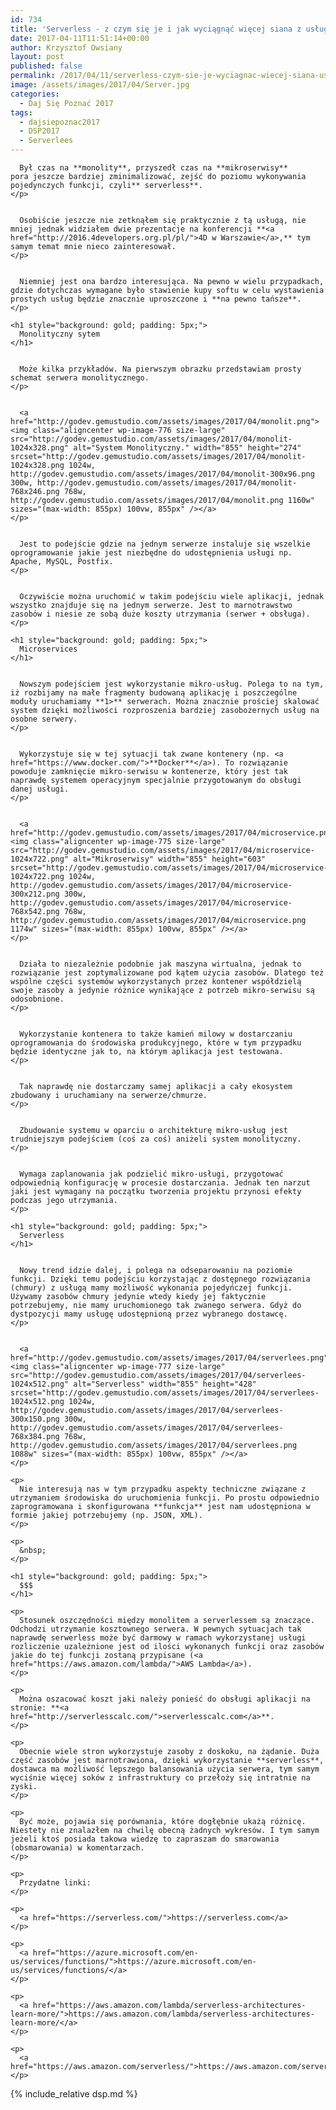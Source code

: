 ```yaml
---
id: 734
title: 'Serverless - z czym się je i jak wyciągnąć więcej siana z usług w chmurze.'
date: 2017-04-11T11:51:14+00:00
author: Krzysztof Owsiany
layout: post
published: false
permalink: /2017/04/11/serverless-czym-sie-je-wyciagnac-wiecej-siana-uslug-chmurze/
image: /assets/images/2017/04/Server.jpg
categories:
  - Daj Się Poznać 2017
tags:
  - dajsiepoznac2017
  - DSP2017
  - Serverlees
---
```

<div id="dslc-theme-content">
  <div id="dslc-theme-content-inner">

      Był czas na **monolity**, przyszedł czas na **mikroserwisy** pora jeszcze bardziej zminimalizować, zejść do poziomu wykonywania pojedynczych funkcji, czyli** serverless**.
    </p>
    

      Osobiście jeszcze nie zetknąłem się praktycznie z tą usługą, nie mniej jednak widziałem dwie prezentacje na konferencji **<a href="http://2016.4developers.org.pl/pl/">4D w Warszawie</a>,** tym samym temat mnie nieco zainteresował.
    </p>
    

      Niemniej jest ona bardzo interesująca. Na pewno w wielu przypadkach, gdzie dotychczas wymagane było stawienie kupy softu w celu wystawienia prostych usług będzie znacznie uproszczone i **na pewno tańsze**.
    </p>
    
    <h1 style="background: gold; padding: 5px;">
      Monolityczny sytem
    </h1>
    

      Może kilka przykładów. Na pierwszym obrazku przedstawiam prosty schemat serwera monolitycznego.
    </p>
    

      <a href="http://godev.gemustudio.com/assets/images/2017/04/monolit.png"><img class="aligncenter wp-image-776 size-large" src="http://godev.gemustudio.com/assets/images/2017/04/monolit-1024x328.png" alt="System Monolityczny." width="855" height="274" srcset="http://godev.gemustudio.com/assets/images/2017/04/monolit-1024x328.png 1024w, http://godev.gemustudio.com/assets/images/2017/04/monolit-300x96.png 300w, http://godev.gemustudio.com/assets/images/2017/04/monolit-768x246.png 768w, http://godev.gemustudio.com/assets/images/2017/04/monolit.png 1160w" sizes="(max-width: 855px) 100vw, 855px" /></a>
    </p>
    

      Jest to podejście gdzie na jednym serwerze instaluje się wszelkie oprogramowanie jakie jest niezbędne do udostępnienia usługi np. Apache, MySQL, Postfix.
    </p>
    

      Oczywiście można uruchomić w takim podejściu wiele aplikacji, jednak wszystko znajduje się na jednym serwerze. Jest to marnotrawstwo zasobów i niesie ze sobą duże koszty utrzymania (serwer + obsługa).
    </p>
    
    <h1 style="background: gold; padding: 5px;">
      Microservices
    </h1>
    

      Nowszym podejściem jest wykorzystanie mikro-usług. Polega to na tym, iż rozbijamy na małe fragmenty budowaną aplikację i poszczególne moduły uruchamiamy **1>** serwerach. Można znacznie prościej skalować system dzięki możliwości rozproszenia bardziej zasobożernych usług na osobne serwery.
    </p>
    

      Wykorzystuje się w tej sytuacji tak zwane kontenery (np. <a href="https://www.docker.com/">**Docker**</a>). To rozwiązanie powoduje zamknięcie mikro-serwisu w kontenerze, który jest tak naprawdę systemem operacyjnym specjalnie przygotowanym do obsługi danej usługi.
    </p>
    

      <a href="http://godev.gemustudio.com/assets/images/2017/04/microservice.png"><img class="aligncenter wp-image-775 size-large" src="http://godev.gemustudio.com/assets/images/2017/04/microservice-1024x722.png" alt="Mikroserwisy" width="855" height="603" srcset="http://godev.gemustudio.com/assets/images/2017/04/microservice-1024x722.png 1024w, http://godev.gemustudio.com/assets/images/2017/04/microservice-300x212.png 300w, http://godev.gemustudio.com/assets/images/2017/04/microservice-768x542.png 768w, http://godev.gemustudio.com/assets/images/2017/04/microservice.png 1174w" sizes="(max-width: 855px) 100vw, 855px" /></a>
    </p>
    

      Działa to niezależnie podobnie jak maszyna wirtualna, jednak to rozwiązanie jest zoptymalizowane pod kątem użycia zasobów. Dlatego też wspólne części systemów wykorzystanych przez kontener współdzielą swoje zasoby a jedynie różnice wynikające z potrzeb mikro-serwisu są odosobnione.
    </p>
    

      Wykorzystanie kontenera to także kamień milowy w dostarczaniu oprogramowania do środowiska produkcyjnego, które w tym przypadku będzie identyczne jak to, na którym aplikacja jest testowana.
    </p>
    

      Tak naprawdę nie dostarczamy samej aplikacji a cały ekosystem zbudowany i uruchamiany na serwerze/chmurze.
    </p>
    

      Zbudowanie systemu w oparciu o architekturę mikro-usług jest trudniejszym podejściem (coś za coś) aniżeli system monolityczny.
    </p>
    

      Wymaga zaplanowania jak podzielić mikro-usługi, przygotować odpowiednią konfigurację w procesie dostarczania. Jednak ten narzut jaki jest wymagany na początku tworzenia projektu przynosi efekty podczas jego utrzymania.
    </p>
    
    <h1 style="background: gold; padding: 5px;">
      Serverless
    </h1>
    

      Nowy trend idzie dalej, i polega na odseparowaniu na poziomie funkcji. Dzięki temu podejściu korzystając z dostępnego rozwiązania (chmury) z usługą mamy możliwość wykonania pojedyńczej funkcji. Używamy zasobów chmury jedynie wtedy kiedy jej faktycznie potrzebujemy, nie mamy uruchomionego tak zwanego serwera. Gdyż do dystpozycji mamy usługę udostępnioną przez wybranego dostawcę.
    </p>
    

      <a href="http://godev.gemustudio.com/assets/images/2017/04/serverlees.png"><img class="aligncenter wp-image-777 size-large" src="http://godev.gemustudio.com/assets/images/2017/04/serverlees-1024x512.png" alt="Serverless" width="855" height="428" srcset="http://godev.gemustudio.com/assets/images/2017/04/serverlees-1024x512.png 1024w, http://godev.gemustudio.com/assets/images/2017/04/serverlees-300x150.png 300w, http://godev.gemustudio.com/assets/images/2017/04/serverlees-768x384.png 768w, http://godev.gemustudio.com/assets/images/2017/04/serverlees.png 1088w" sizes="(max-width: 855px) 100vw, 855px" /></a>
    </p>
    
    <p>
      Nie interesują nas w tym przypadku aspekty techniczne związane z utrzymaniem środowiska do uruchomienia funkcji. Po prostu odpowiednio zaprogramowana i skonfigurowana **funkcja** jest nam udostępniona w formie jakiej potrzebujemy (np. JSON, XML).
    </p>
    
    <p>
      &nbsp;
    </p>
    
    <h1 style="background: gold; padding: 5px;">
      $$$
    </h1>
    
    <p>
      Stosunek oszczędności między monolitem a serverlessem są znaczące. Odchodzi utrzymanie kosztownego serwera. W pewnych sytuacjach tak naprawdę serwerless może być darmowy w ramach wykorzystanej usługi rozliczenie uzależnione jest od ilości wykonanych funkcji oraz zasobów jakie do tej funkcji zostaną przypisane (<a href="https://aws.amazon.com/lambda/">AWS Lambda</a>).
    </p>
    
    <p>
      Można oszacować koszt jaki należy ponieść do obsługi aplikacji na stronie: **<a href="http://serverlesscalc.com/">serverlesscalc.com</a>**.
    </p>
    
    <p>
      Obecnie wiele stron wykorzystuje zasoby z doskoku, na żądanie. Duża część zasobów jest marnotrawiona, dzięki wykorzystanie **serverless**, dostawca ma możliwość lepszego balansowania użycia serwera, tym samym wyciśnie więcej soków z infrastruktury co przełoży się intratnie na zyski.
    </p>
    
    <p>
      Być może, pojawia się porównania, które dogłębnie ukażą różnicę. Niestety nie znalazłem na chwilę obecną żadnych wykresów. I tym samym jeżeli ktoś posiada takowa wiedzę to zapraszam do smarowania (obsmarowania) w komentarzach.
    </p>
    
    <p>
      Przydatne linki:
    </p>
    
    <p>
      <a href="https://serverless.com/">https://serverless.com</a>
    </p>
    
    <p>
      <a href="https://azure.microsoft.com/en-us/services/functions/">https://azure.microsoft.com/en-us/services/functions/</a>
    </p>
    
    <p>
      <a href="https://aws.amazon.com/lambda/serverless-architectures-learn-more/">https://aws.amazon.com/lambda/serverless-architectures-learn-more/</a>
    </p>
    
    <p>
      <a href="https://aws.amazon.com/serverless/">https://aws.amazon.com/serverless/</a>
    </p>
    
{% include_relative dsp.md %}